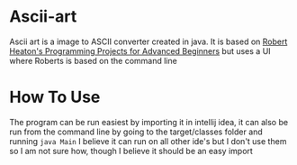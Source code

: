 # Ascii-art
Ascii art is a image to ASCII converter created in java. It is based on [Robert Heaton's Programming Projects for Advanced Beginners](https://robertheaton.com/2018/06/12/programming-projects-for-advanced-beginners-ascii-art/) but uses a UI where Roberts is based on the command line
# How To Use
The program can be run easiest by importing it in intellij idea, it can also be run from the command line by going to the target/classes folder and running ``` java Main ``` I believe it can run on all other ide's but I don't use them so I am not sure how, though I believe it should be an easy import

